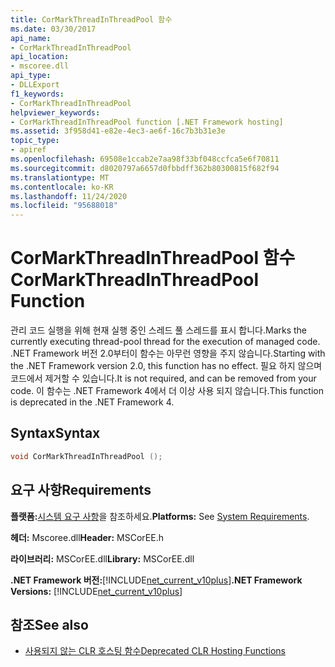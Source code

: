```yaml
---
title: CorMarkThreadInThreadPool 함수
ms.date: 03/30/2017
api_name:
- CorMarkThreadInThreadPool
api_location:
- mscoree.dll
api_type:
- DLLExport
f1_keywords:
- CorMarkThreadInThreadPool
helpviewer_keywords:
- CorMarkThreadInThreadPool function [.NET Framework hosting]
ms.assetid: 3f958d41-e82e-4ec3-ae6f-16c7b3b31e3e
topic_type:
- apiref
ms.openlocfilehash: 69508e1ccab2e7aa98f33bf048ccfca5e6f70811
ms.sourcegitcommit: d8020797a6657d0fbbdff362b80300815f682f94
ms.translationtype: MT
ms.contentlocale: ko-KR
ms.lasthandoff: 11/24/2020
ms.locfileid: "95688018"
---
```

# <a name="cormarkthreadinthreadpool-function"></a><span data-ttu-id="91a3c-102">CorMarkThreadInThreadPool 함수</span><span class="sxs-lookup"><span data-stu-id="91a3c-102">CorMarkThreadInThreadPool Function</span></span>

<span data-ttu-id="91a3c-103">관리 코드 실행을 위해 현재 실행 중인 스레드 풀 스레드를 표시 합니다.</span><span class="sxs-lookup"><span data-stu-id="91a3c-103">Marks the currently executing thread-pool thread for the execution of managed code.</span></span> <span data-ttu-id="91a3c-104">.NET Framework 버전 2.0부터이 함수는 아무런 영향을 주지 않습니다.</span><span class="sxs-lookup"><span data-stu-id="91a3c-104">Starting with the .NET Framework version 2.0, this function has no effect.</span></span> <span data-ttu-id="91a3c-105">필요 하지 않으며 코드에서 제거할 수 있습니다.</span><span class="sxs-lookup"><span data-stu-id="91a3c-105">It is not required, and can be removed from your code.</span></span> <span data-ttu-id="91a3c-106">이 함수는 .NET Framework 4에서 더 이상 사용 되지 않습니다.</span><span class="sxs-lookup"><span data-stu-id="91a3c-106">This function is deprecated in the .NET Framework 4.</span></span>  
  
## <a name="syntax"></a><span data-ttu-id="91a3c-107">Syntax</span><span class="sxs-lookup"><span data-stu-id="91a3c-107">Syntax</span></span>  
  
```cpp  
void CorMarkThreadInThreadPool ();  
```  
  
## <a name="requirements"></a><span data-ttu-id="91a3c-108">요구 사항</span><span class="sxs-lookup"><span data-stu-id="91a3c-108">Requirements</span></span>  

 <span data-ttu-id="91a3c-109">**플랫폼:**[시스템 요구 사항](../../get-started/system-requirements.md)을 참조하세요.</span><span class="sxs-lookup"><span data-stu-id="91a3c-109">**Platforms:** See [System Requirements](../../get-started/system-requirements.md).</span></span>  
  
 <span data-ttu-id="91a3c-110">**헤더:** Mscoree.dll</span><span class="sxs-lookup"><span data-stu-id="91a3c-110">**Header:** MSCorEE.h</span></span>  
  
 <span data-ttu-id="91a3c-111">**라이브러리:** MSCorEE.dll</span><span class="sxs-lookup"><span data-stu-id="91a3c-111">**Library:** MSCorEE.dll</span></span>  
  
 <span data-ttu-id="91a3c-112">**.NET Framework 버전:**[!INCLUDE[net_current_v10plus](../../../../includes/net-current-v10plus-md.md)]</span><span class="sxs-lookup"><span data-stu-id="91a3c-112">**.NET Framework Versions:** [!INCLUDE[net_current_v10plus](../../../../includes/net-current-v10plus-md.md)]</span></span>  
  
## <a name="see-also"></a><span data-ttu-id="91a3c-113">참조</span><span class="sxs-lookup"><span data-stu-id="91a3c-113">See also</span></span>

- [<span data-ttu-id="91a3c-114">사용되지 않는 CLR 호스팅 함수</span><span class="sxs-lookup"><span data-stu-id="91a3c-114">Deprecated CLR Hosting Functions</span></span>](deprecated-clr-hosting-functions.md)
